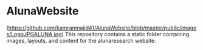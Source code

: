 # AlunaWebsite

(https://github.com/kamranmajid41/AlunaWebsite/blob/master/public/images/LogoJPGALUNA.jpg)
This repository contains a static folder containing images, layouts, and content for the alunaresearch website.
